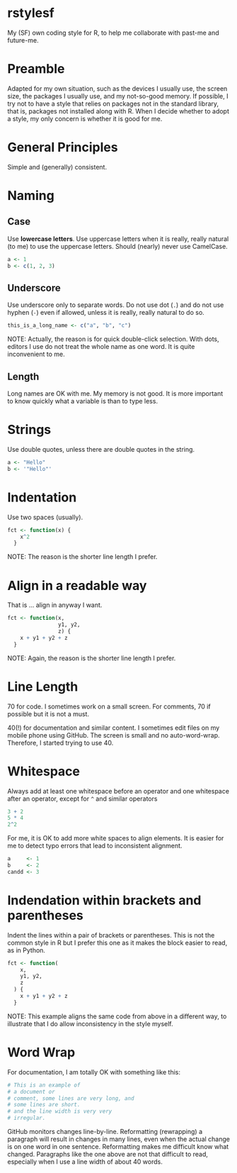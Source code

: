 # rstylesf

My (SF) own coding style for R, to help me collaborate with past-me and future-me.

# Preamble

Adapted for my own situation, such as the devices I usually use, the screen size, the packages I usually use,
and my not-so-good memory. If possible, I try not to have a style that relies on packages not in the
standard library, that is, packages not installed along with R. When I decide whether to adopt a
style, my only concern is whether it is good for me.

# General Principles

Simple and (generally) consistent.

# Naming

## Case

Use **lowercase letters**. Use uppercase letters when it is really, really natural (to me) to use the uppercase letters.
Should (nearly) never use CamelCase.

```r
a <- 1
b <- c(1, 2, 3)
```

## Underscore

Use underscore only to separate words. Do not use dot (`.`) and do not use hyphen (`-`) even if allowed,
unless it is really, really natural to do so.

```r
this_is_a_long_name <- c("a", "b", "c")
```

NOTE: Actually, the reason is for quick double-click selection. With dots, editors I use do not treat
the whole name as one word. It is quite inconvenient to me.

## Length

Long names are OK with me. My memory is not good. It is more important to know quickly what
a variable is than to type less.

# Strings

Use double quotes, unless there are double quotes in the string.

```r
a <- "Hello"
b <- '"Hello"'
```

# Indentation

Use two spaces (usually).

```r
fct <- function(x) {
    x^2
  }
```

NOTE: The reason is the shorter line length I prefer.

# Align in a readable way

That is ... align in anyway I want.

```r
fct <- function(x,
                y1, y2,
                z) {
    x + y1 + y2 + z
  }
```

NOTE: Again, the reason is the shorter line length I prefer.

# Line Length

70 for code. I sometimes work on a small screen. For comments, 70 if possible but it is not a must.

40(!) for documentation and similar content. I sometimes edit files on my mobile phone using GitHub.
The screen is small and no auto-word-wrap. Therefore, I started trying to use 40.

# Whitespace

Always add at least one whitespace before an operator and one whitespace after an operator, except for `^` and similar operators

```r
3 + 2
5 * 4
2^2
```

For me, it is OK to add more white spaces to align elements. It is easier for me to detect typo errors that lead to inconsistent alignment.

```r
a     <- 1
b     <- 2
candd <- 3
```

# Indendation within brackets and parentheses

Indent the lines within a pair of brackets or parentheses. This is not the common style in R but I prefer this one as it makes
the block easier to read, as in Python.

```r
fct <- function(
    x,
    y1, y2,
    z
  ) {
    x + y1 + y2 + z
  }

```

NOTE: This example aligns the same code from above in a different way, to illustrate that I do allow inconsistency in the style myself.

# Word Wrap

For documentation, I am totally OK with something like this:

```r
# This is an example of
# a document or
# comment, some lines are very long, and
# some lines are short.
# and the line width is very very
# irregular.
```

GitHub monitors changes line-by-line. Reformatting (rewrapping) a paragraph
will result in changes in many lines, even when the actual change is on
one word in one sentence. Reformatting makes me difficult know what changed.
Paragraphs like the one above are not that difficult to read, especially
when I use a line width of about 40 words.
